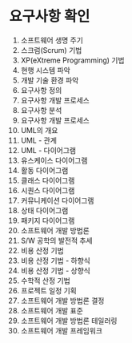 # 요구사항 확인

1. 소프트웨어 생명 주기
2. 스크럼(Scrum) 기법
3. XP(eXtreme Programming) 기법
4. 현행 시스템 파악
5. 개발 기술 환경 파악
6. 요구사항 정의
7. 요구사항 개발 프로세스
8. 요구사항 분석
9. 요구사항 개발 프로세스
10. UML의 개요
11. UML - 관계
12. UML - 다이어그램
13. 유스케이스 다이어그램
14. 활동 다이어그램
15. 클래스 다이어그램
16. 시퀀스 다이어그램
17. 커뮤니케이션 다이어그램
18. 상태 다이어그램
19. 패키지 다이어그램
20. 소프트웨어 개발 방법론
21. S/W 공학의 발전적 추세
22. 비용 산정 기법
23. 비용 산정 기법 - 하향식
24. 비용 산정 기법 - 상향식
25. 수학적 산정 기법
26. 프로젝트 일정 기획
27. 소프트웨어 개발 방법론 결정
28. 소프트웨어 개발 표준
29. 소프트웨어 개발 방법론 테일러링
30. 소프트웨어 개발 프레임워크
